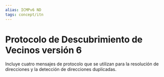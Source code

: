 ```yaml
---
alias: ICMPv6 ND
tags: concept/itn
---
```

# Protocolo de Descubrimiento de Vecinos versión 6
Incluye cuatro mensajes de protocolo que se utilizan para la resolución de direcciones y la detección de direcciones duplicadas.